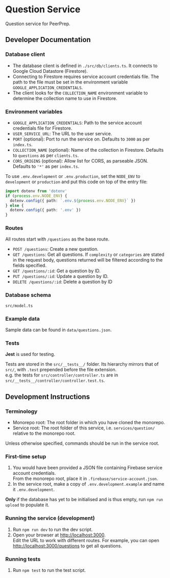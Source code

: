 # Question Service

Question service for PeerPrep.

## Developer Documentation

### Database client

- The database client is defined in `./src/db/clients.ts`. It connects to Google Cloud Datastore (Firestore).
- Connecting to Firestore requires service account credentials file. The path to the file must be set in the environment variable `GOOGLE_APPLICATION_CREDENTIALS`.
- The client looks for the `COLLECTION_NAME` environment variable to determine the collection name to use in Firestore.

### Environment variables

- `GOOGLE_APPLICATION_CREDENTIALS`: Path to the service account credentials file for Firestore.
- `USER_SERVICE_URL`: The URL to the user service.
- `PORT` (optional): Port to run the service on. Defaults to `3000` as per `index.ts`.
- `COLLECTION_NAME` (optional): Name of the collection in Firestore. Defaults to `questions` as per `clients.ts`.
- `CORS_ORIGINS` (optional): Allow list for CORS, as parseable JSON. Defaults to `'*'` as per `index.ts`.

To use `.env.development` or `.env.production`, set the `NODE_ENV` to `development` or `production` and put this code on top of the entry file:

```typescript
import dotenv from 'dotenv'
if (process.env.NODE_ENV) {
  dotenv.config({ path: `.env.${process.env.NODE_ENV}` })
} else {
  dotenv.config({ path: '.env' })
}
```

### Routes

All routes start with `/questions` as the base route.

- `POST /questions`: Create a new question.
- `GET /questions`: Get all questions. If `complexity` or `categories` are stated in the request body, questions returned will be filtered according to the fields specified.
- `GET /questions/:id`: Get a question by ID.
- `PUT /questions/:id`: Update a question by ID.
- `DELETE /questions/:id`: Delete a question by ID

### Database schema

`src/model.ts`

### Example data

Sample data can be found in `data/questions.json`.

### Tests

**Jest** is used for testing.

Tests are stored in the `src/__tests__/` folder. Its hierarchy mirrors that of `src/`, with `.test` prepended before the file extension.\
e.g. the tests for `src/controller/controller.ts` are in `src/__tests__/controller/controller.test.ts`.

## Development Instructions

### Terminology

- Monorepo root: The root folder in which you have cloned the monorepo.
- Service root: The root folder of this service, i.e. `services/question/` relative to the monorepo root.

Unless otherwise specified, commands should be run in the service root.

### First-time setup

1. You would have been provided a JSON file containing Firebase service account credentials.\
  From the monorepo root, place it in `.firebase/service-account.json`.
1. In the service root, make a copy of `.env.development.example` and name it `.env.development`.

**Only** if the database has yet to be initialised and is thus empty, run `npm run upload` to populate it.

### Running the service (development)

1. Run `npm run dev` to run the dev script.
1. Open your browser at <http://localhost:3000>.\
  Edit the URL to work with different routes. For example, you can open <http://localhost:3000/questions> to get all questions.

### Running tests

1. Run `npm test` to run the test script.
